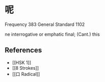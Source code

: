 # 呢
Frequency 383
General Standard 1102

ne
interrogative or emphatic final; (Cant.) this

## References
- [[HSK 1]]
- [[8 Strokes]]
- [[口 Radical]]